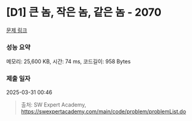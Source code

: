 # [D1] 큰 놈, 작은 놈, 같은 놈 - 2070 

[문제 링크](https://swexpertacademy.com/main/code/problem/problemDetail.do?contestProbId=AV5QQ6qqA40DFAUq) 

### 성능 요약

메모리: 25,600 KB, 시간: 74 ms, 코드길이: 958 Bytes

### 제출 일자

2025-03-31 00:46



> 출처: SW Expert Academy, https://swexpertacademy.com/main/code/problem/problemList.do